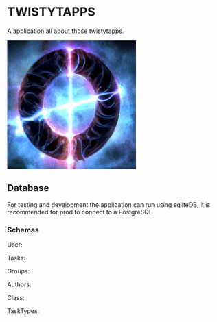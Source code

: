 # TWISTYTAPPS

A application all about those twistytapps.

<img src="./twistytapps.png" width="300" height="300"/>


## Database
For testing and development the application can run using sqliteDB, it is recommended for prod to connect to a PostgreSQL

### Schemas

User:

Tasks:

Groups:

Authors:

Class:

TaskTypes: